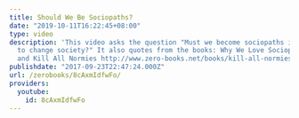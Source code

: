 ```yaml
---
title: Should We Be Sociopaths?
date: "2019-10-11T16:22:45+08:00"
type: video
description: 'This video asks the question "Must we become sociopaths if we''re going
  to change society?" It also quotes from the books: Why We Love Sociopaths http://www.zero-books.net/books/why-we-love-sociopaths
  and Kill All Normies http://www.zero-books.net/books/kill-all-normies'
publishdate: "2017-09-23T22:47:24.000Z"
url: /zerobooks/8cAxmIdfwFo/
providers:
  youtube:
    id: 8cAxmIdfwFo
---
```

